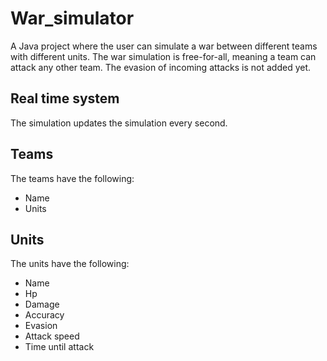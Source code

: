 # War_simulator
A Java project where the user can simulate a war between different teams with different units.
The war simulation is free-for-all, meaning a team can attack any other team.
The evasion of incoming attacks is not added yet. 

## Real time system
The simulation updates the simulation every second.

## Teams
The teams have the following:
- Name
- Units

## Units
The units have the following:
- Name
- Hp
- Damage
- Accuracy
- Evasion
- Attack speed
- Time until attack
